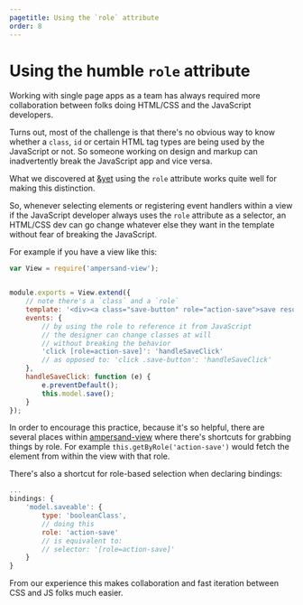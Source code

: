 ```yaml
---
pagetitle: Using the `role` attribute
order: 8
---
```


# Using the humble `role` attribute

Working with single page apps as a team has always required more collaboration between folks doing HTML/CSS and the JavaScript developers. 

Turns out, most of the challenge is that there's no obvious way to know whether a `class`, `id` or certain HTML tag types are being used by the JavaScript or not. So someone working on design and markup can inadvertently break the JavaScript app and vice versa. 

What we discovered at [&yet](http://andyet.com) using the `role` attribute works quite well for making this distinction.

So, whenever selecting elements or registering event handlers within a view if the JavaScript developer always uses the `role` attribute as a selector, an HTML/CSS dev can go change whatever else they want in the template without fear of breaking the JavaScript.

For example if you have a view like this:

```js
var View = require('ampersand-view');


module.exports = View.extend({
    // note there's a `class` and a `role`
    template: '<div><a class="save-button" role="action-save">save result</a></div>',
    events: {
        // by using the role to reference it from JavaScript
        // the designer can change classes at will
        // without breaking the behavior
        'click [role=action-save]': 'handleSaveClick'
        // as opposed to: 'click .save-button': 'handleSaveClick'
    },
    handleSaveClick: function (e) {
        e.preventDefault();
        this.model.save();
    }
});

```

In order to encourage this practice, because it's so helpful, there are several places within [ampersand-view](/docs/#ampersand-view) where there's shortcuts for grabbing things by role. For example `this.getByRole('action-save')` would fetch the element from within the view with that role. 

There's also a shortcut for role-based selection when declaring bindings: 

```js
...
bindings: {
    'model.saveable': {
        type: 'booleanClass',
        // doing this
        role: 'action-save'
        // is equivalent to:
        // selector: '[role=action-save]'
    }
}
```

From our experience this makes collaboration and fast iteration between CSS and JS folks much easier.
